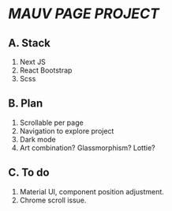 # *MAUV PAGE PROJECT*

## A. Stack
1. Next JS
2. React Bootstrap
3. Scss

## B. Plan
1. Scrollable per page
2. Navigation to explore project
3. Dark mode
4. Art combination? Glassmorphism? Lottie?

## C. To do
1. Material UI, component position adjustment.
2. Chrome scroll issue.
